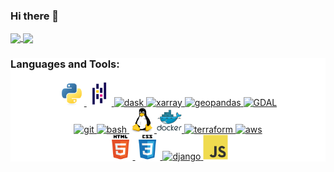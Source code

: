 ### Hi there 👋

<!--
**alessioarena/alessioarena** is a ✨ _special_ ✨ repository because its `README.md` (this file) appears on your GitHub profile.

Here are some ideas to get you started:

- 🔭 I’m currently working on ...
- 🌱 I’m currently learning ...
- 👯 I’m looking to collaborate on ...
- 🤔 I’m looking for help with ...
- 💬 Ask me about ...
- 📫 How to reach me: ...
- 😄 Pronouns: ...
- ⚡ Fun fact: ...
-->



<a href="https://github.com/alessioarena">
  <img align="center" src="https://github-readme-stats.vercel.app/api/top-langs/?username=alessioarena&count_private=true&show_icons=true&theme=transparent" />
</a>

<a href="https://github.com/alessioarena">
  <img align="center" src="https://github-readme-stats.vercel.app/api?username=alessioarena&count_private=true&show_icons=true&theme=transparent" />
</a>
<div style="background-color:white;">
  <h3 align="left" style="background-color:white;">Languages and Tools:</h3>
  <p align="center" style="background-color:white;"> 
    <a href="https://www.python.org" target="_blank" rel="noreferrer"> <img src="https://raw.githubusercontent.com/devicons/devicon/master/icons/python/python-original.svg" alt="python" width="40" height="40"/> </a> 
    <a href="https://pandas.pydata.org/" target="_blank" rel="noreferrer"> <img src="https://raw.githubusercontent.com/devicons/devicon/2ae2a900d2f041da66e950e4d48052658d850630/icons/pandas/pandas-original.svg" alt="pandas" width="40" height="40"/> </a> 
    <a href="https://www.dask.org/" target="_blank" rel="noreferrer"> <img src="https://docs.dask.org/en/stable/_images/dask_icon.svg" alt="dask" width="40" height="40"/> </a> 
    <a href="https://docs.xarray.dev/en/stable/#" target="_blank" rel="noreferrer"> <img src="https://numfocus.org/wp-content/uploads/2018/09/xarray-logo-square.png" alt="xarray" width="40" height="40"/> </a> 
    <a href="https://geopandas.org/en/stable/" target="_blank" rel="noreferrer"> <img src="https://geopandas.org/en/stable/_images/geopandas_icon.png" alt="geopandas" width="40" height="40"/> </a> 
    <a href="https://gdal.org/" target="_blank" rel="noreferrer"> <img src="https://gdal.org/_static/gdalicon.png" alt="GDAL" width="40" height="40"/> </a> 
    <br>
    <a href="https://git-scm.com/" target="_blank" rel="noreferrer"> <img src="https://www.vectorlogo.zone/logos/git-scm/git-scm-icon.svg" alt="git" width="40" height="40"/> </a> 
    <a href="https://www.gnu.org/software/bash/" target="_blank" rel="noreferrer"> <img src="https://www.vectorlogo.zone/logos/gnu_bash/gnu_bash-icon.svg" alt="bash" width="40" height="40"/> </a>
    <a href="https://www.linux.org/" target="_blank" rel="noreferrer"> <img src="https://raw.githubusercontent.com/devicons/devicon/master/icons/linux/linux-original.svg" alt="linux" width="40" height="40"/> </a> 
    <a href="https://www.docker.com/" target="_blank" rel="noreferrer"> <img src="https://raw.githubusercontent.com/devicons/devicon/master/icons/docker/docker-original-wordmark.svg" alt="docker" width="40" height="40"/> </a> 
    <a href="https://www.terraform.io/" target="_blank" rel="noreferrer"> <img src="https://www.datocms-assets.com/2885/1620155116-brandhcterraformverticalcolor.svg" alt="terraform" width="40" height="40"/> </a> 
    <a href="https://aws.amazon.com/free/" target="_blank" rel="noreferrer"> <img src="https://upload.wikimedia.org/wikipedia/commons/thumb/9/93/Amazon_Web_Services_Logo.svg/2560px-Amazon_Web_Services_Logo.svg.png" alt="aws" width="40"/> </a> 
    <br>
    <a href="https://www.w3.org/html/" target="_blank" rel="noreferrer"> <img src="https://raw.githubusercontent.com/devicons/devicon/master/icons/html5/html5-original-wordmark.svg" alt="html5" width="40" height="40"/> </a> 
    <a href="https://www.w3schools.com/css/" target="_blank" rel="noreferrer"> <img src="https://raw.githubusercontent.com/devicons/devicon/master/icons/css3/css3-original-wordmark.svg" alt="css3" width="40" height="40"/> </a> 
    <a href="https://www.djangoproject.com/" target="_blank" rel="noreferrer"> <img src="https://cdn.worldvectorlogo.com/logos/django.svg" alt="django" width="40" height="40"/> </a> 
    <a href="https://developer.mozilla.org/en-US/docs/Web/JavaScript" target="_blank" rel="noreferrer"> <img src="https://raw.githubusercontent.com/devicons/devicon/master/icons/javascript/javascript-original.svg" alt="javascript" width="40" height="40"/> </a> 
</div>
